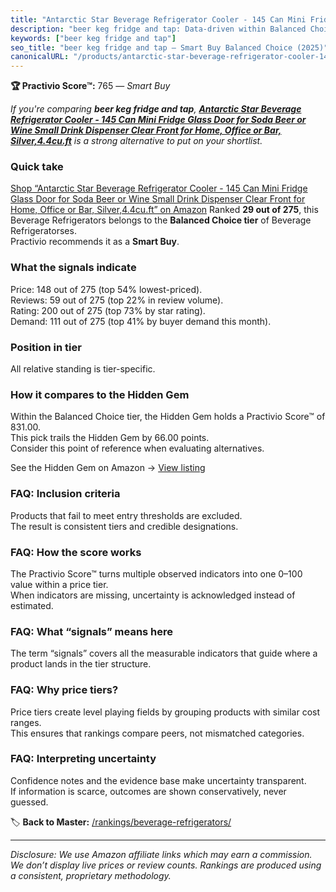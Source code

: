 ```yaml
---
title: "Antarctic Star Beverage Refrigerator Cooler - 145 Can Mini Fridge Glass Door for Soda Beer or Wine Small Drink Dispenser Clear Front for Home, Office or Bar, Silver,4.4cu.ft"
description: "beer keg fridge and tap: Data-driven within Balanced Choice ranking using the Practivio Score™. Positioned by quality, value, demand, findability, momentum."
keywords: ["beer keg fridge and tap"]
seo_title: "beer keg fridge and tap — Smart Buy Balanced Choice (2025)"
canonicalURL: "/products/antarctic-star-beverage-refrigerator-cooler-145-can-mini-fridge-glass-door-for-soda-beer-or-wine-small-drink-dispenser-clear-front-for-home-office-or-bar-silver44cuft-B07V4RMMK8/"
---
```


**🏆 Practivio Score™:** 765 — _Smart Buy_


*If you're comparing **beer keg fridge and tap**, **[Antarctic Star Beverage Refrigerator Cooler - 145 Can Mini Fridge Glass Door for Soda Beer or Wine Small Drink Dispenser Clear Front for Home, Office or Bar, Silver,4.4cu.ft](https://www.amazon.com/dp/B07V4RMMK8?tag=practivio-20)** is a strong alternative to put on your shortlist.*
### Quick take
[Shop “Antarctic Star Beverage Refrigerator Cooler - 145 Can Mini Fridge Glass Door for Soda Beer or Wine Small Drink Dispenser Clear Front for Home, Office or Bar, Silver,4.4cu.ft” on Amazon](https://www.amazon.com/dp/B07V4RMMK8?tag=practivio-20)
Ranked **29 out of 275**, this Beverage Refrigerators belongs to the **Balanced Choice tier** of Beverage Refrigeratorses.  
Practivio recommends it as a **Smart Buy**.

### What the signals indicate
Price: 148 out of 275 (top 54% lowest-priced).  
Reviews: 59 out of 275 (top 22% in review volume).  
Rating: 200 out of 275 (top 73% by star rating).  
Demand: 111 out of 275 (top 41% by buyer demand this month).

### Position in tier
All relative standing is tier-specific.

### How it compares to the Hidden Gem
Within the Balanced Choice tier, the Hidden Gem holds a Practivio Score™ of 831.00.  
This pick trails the Hidden Gem by 66.00 points.  
Consider this point of reference when evaluating alternatives.  

See the Hidden Gem on Amazon → [View listing](https://www.amazon.com/dp/B0786TJC33?tag=practivio-20)

### FAQ: Inclusion criteria
Products that fail to meet entry thresholds are excluded.  
The result is consistent tiers and credible designations.

### FAQ: How the score works
The Practivio Score™ turns multiple observed indicators into one 0–100 value within a price tier.  
When indicators are missing, uncertainty is acknowledged instead of estimated.

### FAQ: What “signals” means here
The term “signals” covers all the measurable indicators that guide where a product lands in the tier structure.

### FAQ: Why price tiers?
Price tiers create level playing fields by grouping products with similar cost ranges.  
This ensures that rankings compare peers, not mismatched categories.

### FAQ: Interpreting uncertainty
Confidence notes and the evidence base make uncertainty transparent.  
If information is scarce, outcomes are shown conservatively, never guessed.


🏷️ **Back to Master:** [/rankings/beverage-refrigerators/](/rankings/beverage-refrigerators/)

---
_Disclosure: We use Amazon affiliate links which may earn a commission. We don’t display live prices or review counts. Rankings are produced using a consistent, proprietary methodology._
